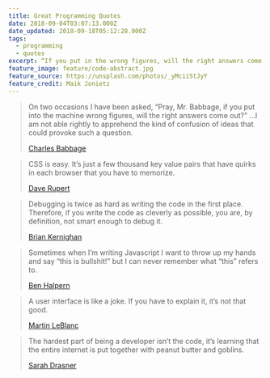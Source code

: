 ```yaml
---
title: Great Programming Quotes
date: 2018-09-04T03:07:13.000Z
date_updated: 2018-09-18T05:12:28.000Z
tags:
  - programming
  - quotes
excerpt: “If you put in the wrong figures, will the right answers come out?” …I am not able rightly to apprehend the kind of confusion of ideas that could provoke such a question.
feature_image: feature/code-abstract.jpg
feature_source: https://unsplash.com/photos/_yMciiStJyY
feature_credit: Maik Jonietz
---
```


> On two occasions I have been asked, “Pray, Mr. Babbage, if you put into the machine wrong figures, will the right answers come out?” …I am not able rightly to apprehend the kind of confusion of ideas that could provoke such a question.
>
> <footer><a href="https://en.wikiquote.org/wiki/Charles_Babbage">Charles Babbage</a></footer>

> CSS is easy. It’s just a few thousand key value pairs that have quirks in each browser that you have to memorize.
>
> <footer><a href="https://twitter.com/davatron5000/status/873578585394696192">Dave Rupert</a></footer>

> Debugging is twice as hard as writing the code in the first place. Therefore, if you write the code as cleverly as possible, you are, by definition, not smart enough to debug it.
>
> <footer><a href="https://statusq.org/archives/2006/11/03/1193/">Brian Kernighan</a></footer>

> Sometimes when I’m writing Javascript I want to throw up my hands and say “this is bullshit!” but I can never remember what “this” refers to.
>
> <footer><a href="https://twitter.com/bendhalpern/status/578925947245633536">Ben Halpern</a></footer>

> A user interface is like a joke. If you have to explain it, it’s not that good.
>
> <footer><a href="https://twitter.com/martinleblanc/status/466638260195041280">Martin LeBlanc</a></footer>

> The hardest part of being a developer isn’t the code, it’s learning that the entire internet is put together with peanut butter and goblins.
>
> <footer><a href="https://twitter.com/sarah_edo/status/712482904090128387">Sarah Drasner</a></footer>
